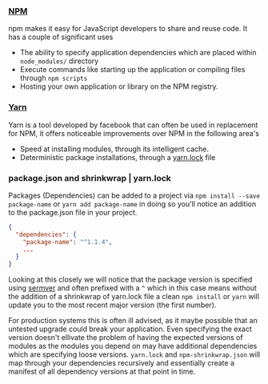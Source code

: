 ### [NPM](https://docs.npmjs.com/getting-started/what-is-npm)
npm makes it easy for JavaScript developers to share and reuse code. It has a couple of significant uses
- The ability to specify application dependencies which are placed within `node_modules/` directory
- Execute commands like starting up the application or compiling files through `npm scripts`
- Hosting your own application or library on the NPM registry.
 
 
### [Yarn](https://yarnpkg.com/)
Yarn is a tool developed by facebook that can often be used in replacement for NPM, it offers noticeable improvements over
 NPM in the following area's
 - Speed at installing modules, through its intelligent cache.
 - Deterministic package installations, through a [yarn.lock](https://yarnpkg.com/en/docs/yarn-lock) file
 

### package.json and shrinkwrap | yarn.lock
Packages (Dependencies) can be added to a project via `npm install --save package-name` or `yarn add package-name`
in doing so you'll notice an addition to the package.json file in your project.

```json
{
  "dependencies": {
    "package-name": "^1.1.4",
    ...
  }
}  
```
Looking at this closely we will notice that the package version is specified using [sermver](http://semver.org/)
and often prefixed with a `^` which in this case means without the addition of a shrinkwrap of yarn.lock file
a clean `npm install` or `yarn` will update you to the most recent major version (the first number). 
 
 For production systems this is often ill advised, as it maybe possible that an untested upgrade
 could break your application. Even specifying the exact version doesn't ellivate the problem
 of having the expected versions of modules as the modules you depend on may have additional dependencies
 which are specifying loose versions. `yarn.lock` and `npm-shrinkwrap.json` will map through your dependencies
 recursively and essentially create a manifest of all dependency versions at that point in time.
 
 